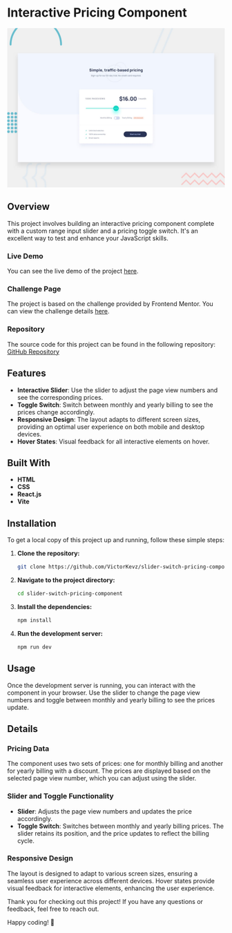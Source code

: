 # Interactive Pricing Component
![alt text](public/design/desktop-preview.jpg)
## Overview

This project involves building an interactive pricing component complete with a custom range input slider and a pricing toggle switch. It's an excellent way to test and enhance your JavaScript skills.

### Live Demo

You can see the live demo of the project [here](https://victorkevz.github.io/slider-switch-pricing-component/).

### Challenge Page

The project is based on the challenge provided by Frontend Mentor. You can view the challenge details [here](https://www.frontendmentor.io/challenges/interactive-pricing-component-t0m8PIyY8).

### Repository

The source code for this project can be found in the following repository: [GitHub Repository](https://github.com/VictorKevz/slider-switch-pricing-component)

## Features

- **Interactive Slider**: Use the slider to adjust the page view numbers and see the corresponding prices.
- **Toggle Switch**: Switch between monthly and yearly billing to see the prices change accordingly.
- **Responsive Design**: The layout adapts to different screen sizes, providing an optimal user experience on both mobile and desktop devices.
- **Hover States**: Visual feedback for all interactive elements on hover.

## Built With

- **HTML**
- **CSS**
- **React.js**
- **Vite**

## Installation

To get a local copy of this project up and running, follow these simple steps:

1. **Clone the repository:**
   ```bash
   git clone https://github.com/VictorKevz/slider-switch-pricing-component.git
   ```
2. **Navigate to the project directory:**
   ```bash
   cd slider-switch-pricing-component
   ```
3. **Install the dependencies:**
   ```bash
   npm install
   ```
4. **Run the development server:**
   ```bash
   npm run dev
   ```

## Usage

Once the development server is running, you can interact with the component in your browser. Use the slider to change the page view numbers and toggle between monthly and yearly billing to see the prices update.

## Details

### Pricing Data

The component uses two sets of prices: one for monthly billing and another for yearly billing with a discount. The prices are displayed based on the selected page view number, which you can adjust using the slider.

### Slider and Toggle Functionality

- **Slider**: Adjusts the page view numbers and updates the price accordingly.
- **Toggle Switch**: Switches between monthly and yearly billing prices. The slider retains its position, and the price updates to reflect the billing cycle.

### Responsive Design

The layout is designed to adapt to various screen sizes, ensuring a seamless user experience across different devices. Hover states provide visual feedback for interactive elements, enhancing the user experience.



Thank you for checking out this project! If you have any questions or feedback, feel free to reach out.

Happy coding! 🚀
  

  

  
  
  

  